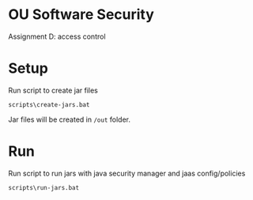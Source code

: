 # OU Software Security 

Assignment D: access control

# Setup 

Run script to create jar files
```console
scripts\create-jars.bat
```
Jar files will be created in ```/out``` folder.

# Run

Run script to run jars with java security manager and jaas config/policies 
```console
scripts\run-jars.bat
```